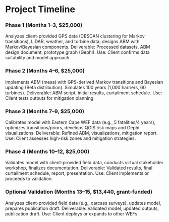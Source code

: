 # Project Timeline

### Phase 1 (Months 1–3, $25,000)
Analyzes client-provided GPS data (DBSCAN clustering for Markov transitions), LiDAR, weather, and turbine data; designs ABM with Markov/Bayesian components. 
Deliverable: Processed datasets, ABM design document, prototype graph (Gephi). Use: Client confirms data suitability and model approach.

### Phase 2 (Months 4–6, $25,000) 
Implements ABM (mesa) with GPS-derived Markov transitions and Bayesian updating (Beta distribution). Simulates 100 years (1,000 harriers, 60 turbines). 
Deliverable: ABM script, initial results, curtailment schedule. Use: Client tests outputs for mitigation planning.

### Phase 3 (Months 7–9, $25,000) 
Calibrates model with Eastern Cape WEF data (e.g., 5 fatalities/4 years), optimizes transitions/priors, develops QGIS risk maps and Gephi visualizations. 
Deliverable: Refined ABM, visualizations, mitigation report. Use: Client assesses high-risk zones and mitigation strategies.

### Phase 4 (Months 10–12, $25,000) 
Validates model with client-provided field data, conducts virtual stakeholder workshop, finalizes documentation. 
Deliverable: Validated results, final curtailment schedule, report, presentation. Use: Client implements or proceeds to validation.

### Optional Validation (Months 13–15, $13,440, grant-funded) 
Analyzes client-provided field data (e.g., carcass surveys), updates model, prepares publication draft. 
Deliverable: Validated model, updated outputs, publication draft. Use: Client deploys or expands to other WEFs.